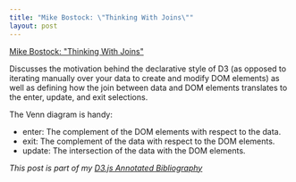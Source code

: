 ```yaml
---
title: "Mike Bostock: \"Thinking With Joins\""
layout: post
---
```


[Mike Bostock: "Thinking With Joins"][article]

Discusses the motivation behind the declarative style of D3 (as opposed to iterating manually over your data to create and modify DOM elements) as well as defining how the join between data and DOM elements translates to the enter, update, and exit selections.

The Venn diagram is handy:

- enter: The complement of the DOM elements with respect to the data.
- exit: The complement of the data with respect to the DOM elements.
- update:  The intersection of the data with the DOM elements.

_This post is part of my [D3.js Annotated Bibliography][d3biblio]_

[article]: http://bost.ocks.org/mike/join/ "Thinking With Joins"
[d3biblio]: http://www.poorlytrainedape.com/tag/d3-bibliography/